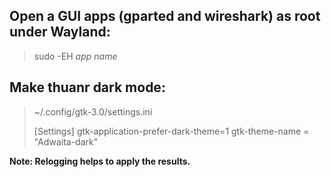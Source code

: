 ## Open a GUI apps (gparted and wireshark) as root under Wayland:
> sudo -EH *app name*

## Make thuanr dark mode:
> ~/.config/gtk-3.0/settings.ini
>
> [Settings]
> gtk-application-prefer-dark-theme=1
> gtk-theme-name = "Adwaita-dark"

**Note: Relogging helps to apply the results.**


